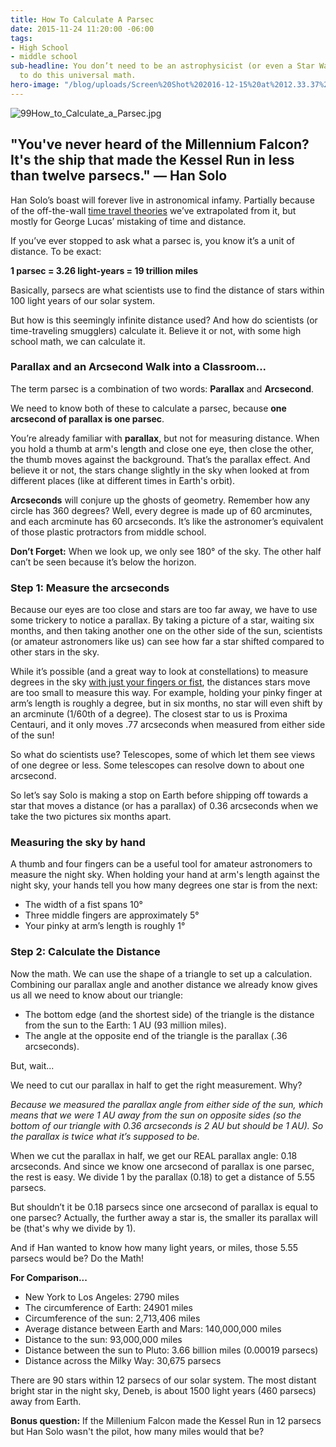 ```yaml
---
title: How To Calculate A Parsec
date: 2015-11-24 11:20:00 -06:00
tags:
- High School
- middle school
sub-headline: You don’t need to be an astrophysicist (or even a Star Wars fanatic)
  to do this universal math.
hero-image: "/blog/uploads/Screen%20Shot%202016-12-15%20at%2012.33.37%20PM%20(1).png"
---
```


![99How_to_Calculate_a_Parsec.jpg](/blog/uploads/99How_to_Calculate_a_Parsec.jpg)

## "You've never heard of the Millennium Falcon? It's the ship that made the Kessel Run in less than twelve parsecs." ― Han Solo

Han Solo’s boast will forever live in astronomical infamy. Partially because of the off-the-wall [time travel theories](http://www.wired.com/2013/02/kessel-run-12-parsecs/) we’ve extrapolated from it, but mostly for George Lucas’ mistaking of time and distance.

If you’ve ever stopped to ask what a parsec is, you know it’s a unit of distance. To be exact:

**1 parsec = 3.26 light-years = 19 trillion miles**

Basically, parsecs are what scientists use to find the distance of stars within 100 light years of our solar system.

But how is this seemingly infinite distance used? And how do scientists (or time-traveling smugglers) calculate it. Believe it or not, with some high school math, we can calculate it.

### Parallax and an Arcsecond Walk into a Classroom...

The term parsec is a combination of two words: **Parallax** and **Arcsecond**.

We need to know both of these to calculate a parsec, because **one arcsecond of parallax is one parsec**.

You’re already familiar with **parallax**, but not for measuring distance. When you hold a thumb at arm's length and close one eye, then close the other, the thumb moves against the background. That’s the parallax effect. And believe it or not, the stars change slightly in the sky when looked at from different places (like at different times in Earth's orbit).

**Arcseconds** will conjure up the ghosts of geometry. Remember how any circle has 360 degrees? Well, every degree is made up of 60 arcminutes, and each arcminute has 60 arcseconds. It’s like the astronomer’s equivalent of those plastic protractors from middle school.

**Don’t Forget:** When we look up, we only see 180° of the sky. The other half can’t be seen because it’s below the horizon.

### Step 1: Measure the arcseconds

Because our eyes are too close and stars are too far away, we have to use some trickery to notice a parallax. By taking a picture of a star, waiting six months, and then taking another one on the other side of the sun, scientists (or amateur astronomers like us) can see how far a star shifted compared to other stars in the sky.  

While it’s possible (and a great way to look at constellations) to measure degrees in the sky [with just your fingers or fist](http://oneminuteastronomer.com/860/measuring-sky/), the distances stars move are too small to measure this way. For example, holding your pinky finger at arm’s length is roughly a degree, but in six months, no star will even shift by an arcminute (1/60th of a degree). The closest star to us is Proxima Centauri, and it only moves .77 arcseconds when measured from either side of the sun!

So what do scientists use? Telescopes, some of which let them see views of one degree or less. Some telescopes can resolve down to about one arcsecond.

So let’s say Solo is making a stop on Earth before shipping off towards a star that moves a distance (or has a parallax) of 0.36 arcseconds when we take the two pictures six months apart.

### Measuring the sky by hand

A thumb and four fingers can be a useful tool for amateur astronomers to measure the night sky. When holding your hand at arm's length against the night sky, your hands tell you how many degrees one star is from the next:

* The width of a fist spans 10°
* Three middle fingers are approximately 5°
* Your pinky at arm’s length is roughly 1°

### Step 2: Calculate the Distance

Now the math. We can use the shape of a triangle to set up a calculation. Combining our parallax angle and another distance we already know gives us all we need to know about our triangle:

* The bottom edge (and the shortest side) of the triangle is the distance from the sun to the Earth: 1 AU (93 million miles).
* The angle at the opposite end of the triangle is the parallax (.36 arcseconds).

But, wait...

We need to cut our parallax in half to get the right measurement. Why?

*Because we measured the parallax angle from either side of the sun, which means that we were 1 AU away from the sun on opposite sides (so the bottom of our triangle with 0.36 arcseconds is 2 AU but should be 1 AU). So the parallax is twice what it’s supposed to be.*

When we cut the parallax in half, we get our REAL parallax angle: 0.18 arcseconds. And since we know one arcsecond of parallax is one parsec, the rest is easy. We divide 1 by the parallax (0.18) to get a distance of 5.55 parsecs.

But shouldn’t it be 0.18 parsecs since one arcsecond of parallax is equal to one parsec? Actually, the further away a star is, the smaller its parallax will be (that's why we divide by 1).

And if Han wanted to know how many light years, or miles, those 5.55 parsecs would be? Do the Math!

**For Comparison...**

* New York to Los Angeles: 2790 miles
* The circumference of Earth: 24901 miles
* Circumference of the sun: 2,713,406 miles
* Average distance between Earth and Mars: 140,000,000 miles
* Distance to the sun: 93,000,000 miles
* Distance between the sun to Pluto: 3.66 billion miles (0.00019 parsecs)
* Distance across the Milky Way: 30,675 parsecs

There are 90 stars within 12 parsecs of our solar system. The most distant bright star in the night sky, Deneb, is about 1500 light years (460 parsecs) away from Earth.

**Bonus question:** If the Millenium Falcon made the Kessel Run in 12 parsecs but Han Solo wasn't the pilot, how many miles would that be?
